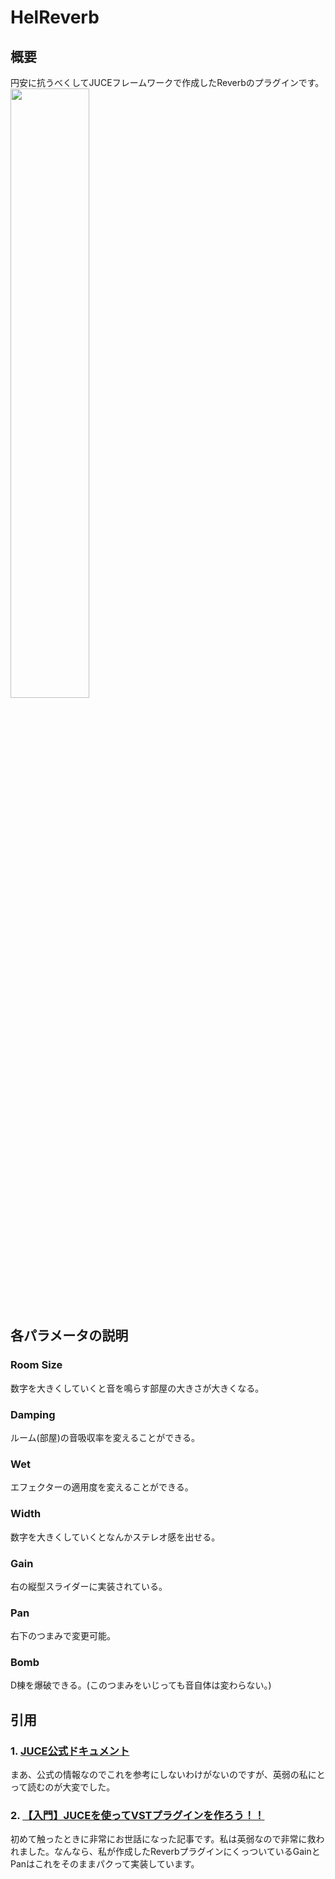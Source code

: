 # HelReverb

## 概要
円安に抗うべくしてJUCEフレームワークで作成したReverbのプラグインです。
<img src="https://helkun.dev/works/fig/HelReverb.png" style="width:50%">

## 各パラメータの説明
### Room Size
数字を大きくしていくと音を鳴らす部屋の大きさが大きくなる。

### Damping
ルーム(部屋)の音吸収率を変えることができる。

### Wet 
エフェクターの適用度を変えることができる。

### Width
数字を大きくしていくとなんかステレオ感を出せる。

### Gain
右の縦型スライダーに実装されている。

### Pan
右下のつまみで変更可能。

### Bomb
D棟を爆破できる。(このつまみをいじっても音自体は変わらない。)

## 引用
### 1. [JUCE公式ドキュメント](https://juce.com/learn/documentation/)
まあ、公式の情報なのでこれを参考にしないわけがないのですが、英弱の私にとって読むのが大変でした。

### 2. [【入門】JUCEを使ってVSTプラグインを作ろう！！](https://trap.jp/post/1558/)
初めて触ったときに非常にお世話になった記事です。私は英弱なので非常に救われました。なんなら、私が作成したReverbプラグインにくっついているGainとPanはこれをそのままパクって実装しています。
